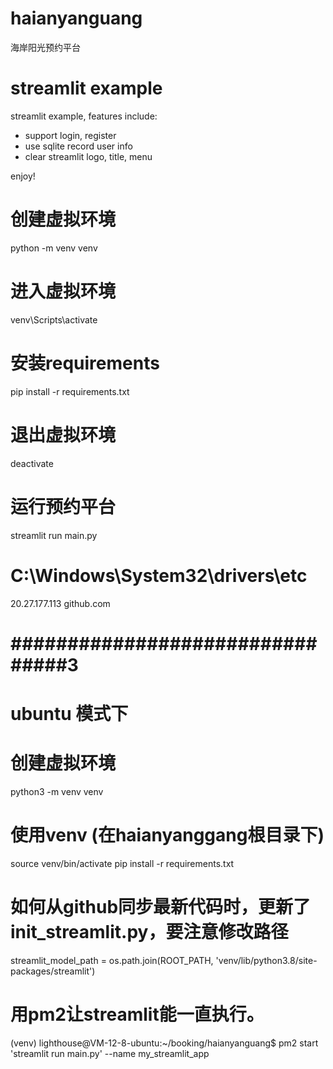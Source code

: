 
# haianyanguang
海岸阳光预约平台


# streamlit example

streamlit example, features include:

- support login, register
- use sqlite record user info
- clear streamlit logo, title, menu

enjoy!

# 创建虚拟环境
python -m venv venv

# 进入虚拟环境
venv\Scripts\activate

# 安装requirements
pip install -r requirements.txt

# 退出虚拟环境
deactivate

# 运行预约平台
streamlit run main.py

# C:\Windows\System32\drivers\etc
20.27.177.113 github.com

# ################################3
# ubuntu 模式下
# 创建虚拟环境
python3 -m venv venv

# 使用venv (在haianyanggang根目录下)
source venv/bin/activate
pip install -r requirements.txt

# 如何从github同步最新代码时，更新了init_streamlit.py，要注意修改路径
streamlit_model_path = os.path.join(ROOT_PATH, 'venv/lib/python3.8/site-packages/streamlit')

# 用pm2让streamlit能一直执行。
(venv) lighthouse@VM-12-8-ubuntu:~/booking/haianyanguang$ pm2 start 'streamlit run main.py' --name my_streamlit_app